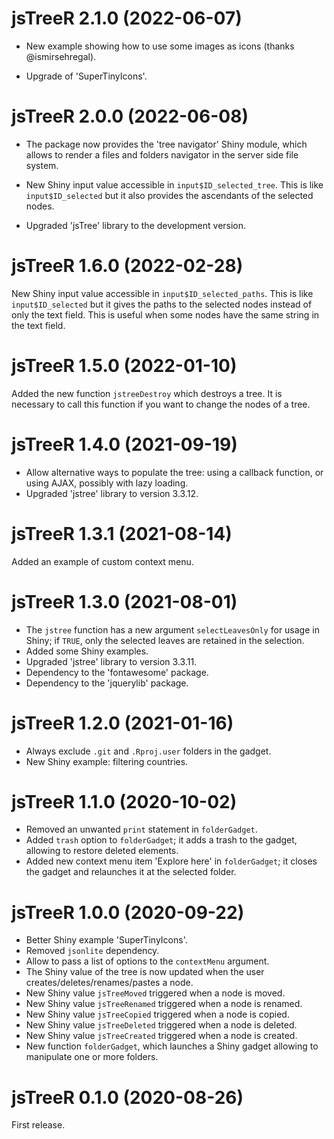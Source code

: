 # jsTreeR 2.1.0 (2022-06-07)

- New example showing how to use some images as icons (thanks @ismirsehregal).

- Upgrade of 'SuperTinyIcons'.


# jsTreeR 2.0.0 (2022-06-08)

- The package now provides the 'tree navigator' Shiny module, which allows to 
render a files and folders navigator in the server side file system.

- New Shiny input value accessible in `input$ID_selected_tree`. This is like 
`input$ID_selected` but it also provides the ascendants of the selected nodes. 

- Upgraded 'jsTree' library to the development version.


# jsTreeR 1.6.0 (2022-02-28)

New Shiny input value accessible in `input$ID_selected_paths`. This is like 
`input$ID_selected` but it gives the paths to the selected nodes instead of 
only the text field. This is useful when some nodes have the same string in 
the text field. 


# jsTreeR 1.5.0 (2022-01-10)

Added the new function `jstreeDestroy` which destroys a tree. It is necessary 
to call this function if you want to change the nodes of a tree.


# jsTreeR 1.4.0 (2021-09-19)

* Allow alternative ways to populate the tree: using a callback function, 
or using AJAX, possibly with lazy loading.
* Upgraded 'jstree' library to version 3.3.12.


# jsTreeR 1.3.1 (2021-08-14)

Added an example of custom context menu.


# jsTreeR 1.3.0 (2021-08-01)

* The `jstree` function has a new argument `selectLeavesOnly` for usage in 
Shiny; if `TRUE`, only the selected leaves are retained in the selection.
* Added some Shiny examples.
* Upgraded 'jstree' library to version 3.3.11.
* Dependency to the 'fontawesome' package.
* Dependency to the 'jquerylib' package.


# jsTreeR 1.2.0 (2021-01-16)

* Always exclude `.git` and `.Rproj.user` folders in the gadget.
* New Shiny example: filtering countries.


# jsTreeR 1.1.0 (2020-10-02)

* Removed an unwanted `print` statement in `folderGadget`.
* Added `trash` option to `folderGadget`; it adds a trash to the gadget, 
allowing to restore deleted elements.
* Added new context menu item 'Explore here' in `folderGadget`; it closes the 
gadget and relaunches it at the selected folder.


# jsTreeR 1.0.0 (2020-09-22)

* Better Shiny example 'SuperTinyIcons'.
* Removed `jsonlite` dependency.
* Allow to pass a list of options to the `contextMenu` argument.
* The Shiny value of the tree is now updated when the user 
creates/deletes/renames/pastes a node.
* New Shiny value `jsTreeMoved` triggered when a node is moved.
* New Shiny value `jsTreeRenamed` triggered when a node is renamed.
* New Shiny value `jsTreeCopied` triggered when a node is copied.
* New Shiny value `jsTreeDeleted` triggered when a node is deleted.
* New Shiny value `jsTreeCreated` triggered when a node is created.
* New function `folderGadget`, which launches a Shiny gadget allowing to 
manipulate one or more folders.



# jsTreeR 0.1.0 (2020-08-26)

First release.
